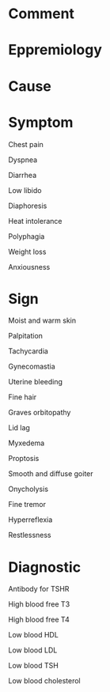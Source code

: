 # Comment

# Eppremiology

# Cause

# Symptom

Chest pain

Dyspnea

Diarrhea

Low libido

Diaphoresis

Heat intolerance

Polyphagia

Weight loss

Anxiousness

# Sign

Moist and warm skin

Palpitation

Tachycardia

Gynecomastia

Uterine bleeding

Fine hair

Graves orbitopathy

Lid lag

Myxedema

Proptosis

Smooth and diffuse goiter

Onycholysis

Fine tremor

Hyperreflexia

Restlessness

# Diagnostic

Antibody for TSHR

High blood free T3

High blood free T4

Low blood HDL

Low blood LDL

Low blood TSH

Low blood cholesterol

